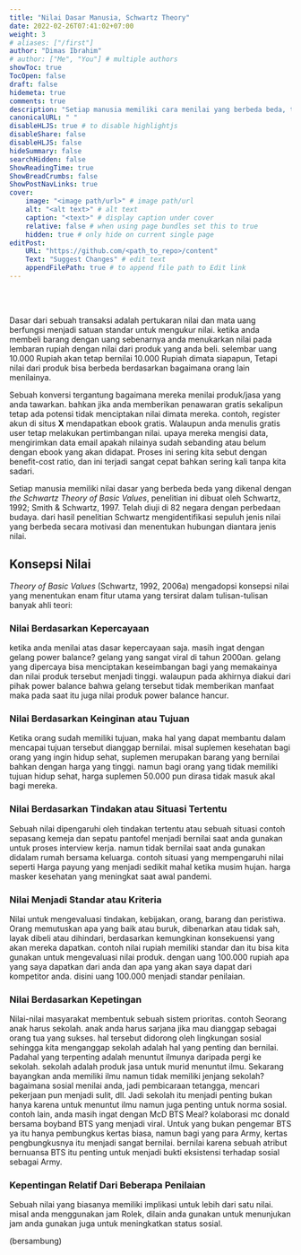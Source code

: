 ```yaml
---
title: "Nilai Dasar Manusia, Schwartz Theory"
date: 2022-02-26T07:41:02+07:00
weight: 3
# aliases: ["/first"]
author: "Dimas Ibrahim"
# author: ["Me", "You"] # multiple authors
showToc: true
TocOpen: false
draft: false
hidemeta: true
comments: true
description: "Setiap manusia memiliki cara menilai yang berbeda beda, teori ini ditemukan oleh Schawatz"
canonicalURL: " "
disableHLJS: true # to disable highlightjs
disableShare: false
disableHLJS: false
hideSummary: false
searchHidden: false
ShowReadingTime: true
ShowBreadCrumbs: false
ShowPostNavLinks: true
cover:
    image: "<image path/url>" # image path/url
    alt: "<alt text>" # alt text
    caption: "<text>" # display caption under cover
    relative: false # when using page bundles set this to true
    hidden: true # only hide on current single page
editPost:
    URL: "https://github.com/<path_to_repo>/content"
    Text: "Suggest Changes" # edit text
    appendFilePath: true # to append file path to Edit link
---
```

<br><br>

Dasar dari sebuah transaksi adalah pertukaran nilai dan mata uang berfungsi menjadi satuan standar untuk mengukur nilai. ketika anda membeli barang dengan uang sebenarnya anda menukarkan nilai pada lembaran rupiah dengan nilai dari produk yang anda beli. selembar uang 10.000 Rupiah akan tetap bernilai 10.000 Rupiah dimata siapapun, Tetapi nilai dari produk bisa berbeda berdasarkan bagaimana orang lain menilainya.

Sebuah konversi tergantung bagaimana mereka menilai produk/jasa yang anda tawarkan. bahkan jika anda memberikan penawaran gratis sekalipun tetap ada potensi tidak menciptakan nilai dimata mereka. contoh, register akun di situs **X** mendapatkan ebook gratis. Walaupun anda menulis gratis user tetap melakukan pertimbangan nilai. upaya mereka mengisi data, mengirimkan data email apakah nilainya sudah sebanding atau belum dengan ebook yang akan didapat. Proses ini sering kita sebut dengan benefit-cost ratio, dan ini terjadi sangat cepat bahkan sering kali tanpa kita sadari.

Setiap manusia memiliki nilai dasar yang berbeda beda yang dikenal dengan *the Schwartz Theory of Basic Values*, penelitian ini dibuat oleh Schwartz, 1992; Smith & Schwartz, 1997. Telah diuji di 82 negara dengan perbedaan budaya. dari hasil penelitian Schwartz mengidentifikasi sepuluh jenis nilai yang berbeda secara motivasi dan menentukan hubungan diantara jenis nilai.

## **Konsepsi Nilai**
*Theory of Basic Values* (Schwartz, 1992, 2006a) mengadopsi konsepsi nilai yang menentukan enam fitur utama yang tersirat dalam tulisan-tulisan banyak ahli teori:

### **Nilai Berdasarkan Kepercayaan** 
ketika anda menilai atas dasar kepercayaan saja. masih ingat dengan gelang power balance? gelang yang sangat viral di tahun 2000an. gelang yang dipercaya bisa menciptakan keseimbangan bagi yang memakainya dan nilai produk tersebut menjadi tinggi. walaupun pada akhirnya diakui dari pihak power balance bahwa gelang tersebut tidak memberikan manfaat maka pada saat itu juga nilai produk power balance hancur.

### **Nilai Berdasarkan Keinginan atau Tujuan** 
Ketika orang sudah memiliki tujuan, maka hal yang dapat membantu dalam mencapai tujuan tersebut dianggap bernilai. misal suplemen kesehatan bagi orang yang ingin hidup sehat, suplemen merupakan barang yang bernilai bahkan dengan harga yang tinggi. namun bagi orang yang tidak memiliki tujuan hidup sehat, harga suplemen 50.000 pun dirasa tidak masuk akal bagi mereka.

### **Nilai Berdasarkan Tindakan atau Situasi Tertentu** 
Sebuah nilai dipengaruhi oleh tindakan tertentu atau sebuah situasi contoh sepasang kemeja dan sepatu pantofel menjadi bernilai saat anda gunakan untuk proses interview kerja. namun tidak bernilai saat anda gunakan didalam rumah bersama keluarga. contoh situasi yang mempengaruhi nilai seperti Harga payung yang menjadi sedikit mahal ketika musim hujan. harga masker kesehatan yang meningkat saat awal pandemi.

### **Nilai Menjadi Standar atau Kriteria** 
Nilai untuk mengevaluasi tindakan, kebijakan, orang, barang dan peristiwa. Orang memutuskan apa yang baik atau buruk, dibenarkan atau tidak sah, layak dibeli atau dihindari, berdasarkan kemungkinan konsekuensi yang akan mereka dapatkan. contoh nilai rupiah memiliki standar dan itu bisa kita gunakan untuk mengevaluasi nilai produk. dengan uang 100.000 rupiah apa yang saya dapatkan dari anda dan apa yang akan saya dapat dari kompetitor anda. disini uang 100.000 menjadi standar penilaian.

### **Nilai Berdasarkan Kepetingan** 
Nilai-nilai masyarakat membentuk sebuah sistem prioritas. contoh Seorang anak harus sekolah. anak anda harus sarjana jika mau dianggap sebagai orang tua yang sukses. hal tersebut didorong oleh lingkungan sosial sehingga kita menganggap sekolah adalah hal yang penting dan bernilai. Padahal yang terpenting adalah menuntut ilmunya daripada pergi ke sekolah. sekolah adalah produk jasa untuk murid menuntut ilmu. Sekarang bayangkan anda memiliki ilmu namun tidak memiliki jenjang sekolah? bagaimana sosial menilai anda, jadi pembicaraan tetangga, mencari pekerjaan pun menjadi sulit, dll. Jadi sekolah itu menjadi penting bukan hanya karena untuk menuntut ilmu namun juga penting untuk norma sosial. contoh lain, anda masih ingat dengan McD BTS Meal? kolaborasi mc donald bersama boyband BTS yang menjadi viral. Untuk yang bukan pengemar BTS ya itu hanya pembungkus kertas biasa, namun bagi yang para Army, kertas pengbungkusnya itu menjadi sangat bernilai. bernilai karena sebuah atribut bernuansa BTS itu penting untuk menjadi bukti eksistensi terhadap sosial sebagai Army.

### **Kepentingan Relatif Dari Beberapa Penilaian** 
Sebuah nilai yang biasanya memiliki implikasi untuk lebih dari satu nilai. misal anda menggunakan jam Rolek, dilain anda gunakan untuk menunjukan jam anda gunakan juga untuk meningkatkan status sosial.

(bersambung)